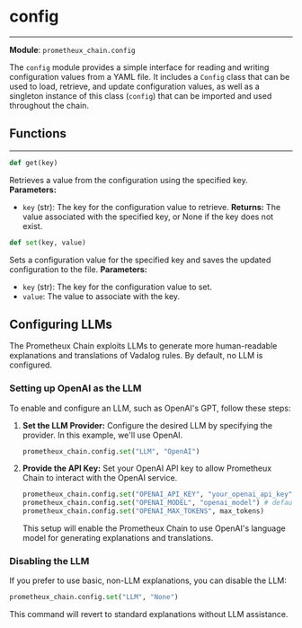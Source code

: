 # config

---

**Module**: `prometheux_chain.config`

The `config` module provides a simple interface for reading and writing configuration values from a YAML file. It includes a `Config` class that can be used to load, retrieve, and update configuration values, as well as a singleton instance of this class (`config`) that can be imported and used throughout the chain.

## Functions

---

```python
def get(key)
```

Retrieves a value from the configuration using the specified key.
**Parameters:**

- `key` (str): The key for the configuration value to retrieve.
  **Returns:**
  The value associated with the specified key, or None if the key does not exist.

```python
def set(key, value)
```

Sets a configuration value for the specified key and saves the updated configuration to the file.
**Parameters:**

- `key` (str): The key for the configuration value to set.
- `value`: The value to associate with the key.

## Configuring LLMs

The Prometheux Chain exploits LLMs to generate more human-readable explanations and translations of Vadalog rules. By default, no LLM is configured.

### Setting up OpenAI as the LLM

To enable and configure an LLM, such as OpenAI's GPT, follow these steps:

1. **Set the LLM Provider:**
   Configure the desired LLM by specifying the provider. In this example, we'll use OpenAI.

   ```python
   prometheux_chain.config.set("LLM", "OpenAI")
   ```

2. **Provide the API Key:**
   Set your OpenAI API key to allow Prometheux Chain to interact with the OpenAI service.

   ```python
   prometheux_chain.config.set("OPENAI_API_KEY", "your_openai_api_key")
   prometheux_chain.config.set("OPENAI_MODEL", "openai_model") # default is gpt-35-turbo
   prometheux_chain.config.set("OPENAI_MAX_TOKENS", max_tokens)
   ```

   This setup will enable the Prometheux Chain to use OpenAI's language model for generating explanations and translations.

### Disabling the LLM

If you prefer to use basic, non-LLM explanations, you can disable the LLM:

```python
prometheux_chain.config.set("LLM", "None")
```

This command will revert to standard explanations without LLM assistance.

